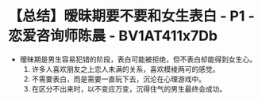 # 【总结】暧昧期要不要和女生表白 - P1 - 恋爱咨询师陈晨 - BV1AT411x7Db

-   暧昧期是男生容易犯错的阶段，表白可能被拒绝，但不表白却能得到女生心。
    1.  许多人喜欢朋友之上恋人未满的关系，喜欢模棱两可的感觉。
    2.  不需要表白，而是需要一直玩下去，沉沦在心理游戏中。
    3.  在区分不出来时，以不变应万变，沉得住气的男生最终会成功。